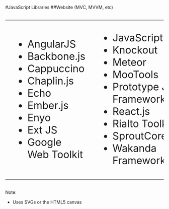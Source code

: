 #JavaScript Libraries
##Website (MVC, MVVM, etc)

<table style="font-size: 32px;">
    <tr>
        <td>
            <ul>
                <li>AngularJS</li>
                <li>Backbone.js</li>
                <li>Cappuccino</li>
                <li>Chaplin.js</li>
                <li>Echo</li>
                <li>Ember.js</li>
                <li>Enyo</li>
                <li>Ext JS</li>
                <li>Google Web Toolkit</li>
            </ul>
        </td>
        <td>
            <ul>
                <li>JavaScriptMVC</li>
                <li>Knockout</li>
                <li>Meteor</li>
                <li>MooTools</li>
                <li>Prototype JS Framework</li>
                <li>React.js</li>
                <li>Rialto Toolkit</li>
                <li>SproutCore</li>
                <li>Wakanda Framework</li>
            </ul>
        </td>
    </tr>
</table>

Note:
+ Uses SVGs or the HTML5 canvas
